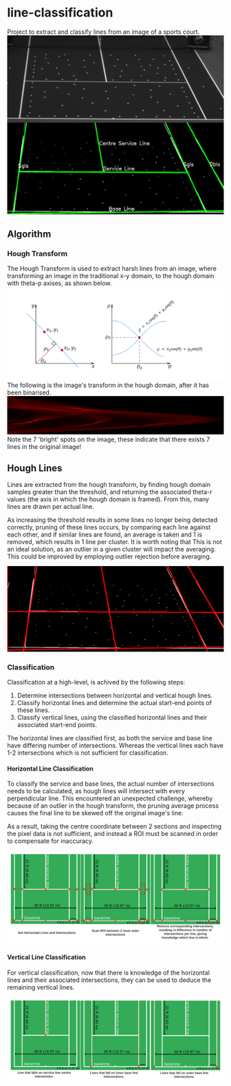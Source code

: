 # line-classification
Project to extract and classify lines from an image of a sports court.
![Hough Domain](/doc/results.png)


## Algorithm
### Hough Transform
The Hough Transform is used to extract harsh lines from an image, where transforming an image in the traditional x-y domain, to the hough domain with theta-p axises, as shown below.
![Hough Domain](/doc/hough-domain.png)
The following is the image's transform in the hough domain, after it has been binarised.
![Hough Transform](/doc/hough-transform.png)
Note the 7 'bright' spots on the image, these indicate that there exists 7 lines in the original image!

## Hough Lines
Lines are extracted from the hough transform, by finding hough domain samples greater than the threshold, and returning the associated theta-r values (the axis in which the hough domain is framed). From this, many lines are drawn per actual line.

As increasing the threshold results in some lines no longer being detected correctly, pruning of these lines occurs, by comparing each line against each other, and if similar lines are found, an average is taken and 1 is removed, which results in 1 line per cluster. It is worth noting that This is not an ideal solution, as an outlier in a given cluster will impact the averaging. This could be improved by employing outlier rejection before averaging.

![Hough Lines](/doc/hough-lines.png)

### Classification
Classification at a high-level, is achived by the following steps:
1) Determine intersections between horizontal and vertical hough lines.
2) Classify horizontal lines and determine the actual start-end points of these lines.
3) Classify vertical lines, using the classified horizontal lines and their associated start-end points.

The horizontal lines are classified first, as both the service and base line have differing number of intersections. Whereas the vertical lines each have 1-2 intersections which is not sufficient for classification.



#### Horizontal Line Classification
To classify the service and base lines, the actual number of intersections needs to be calculated, as hough lines will intersect with every perpendicular line. This encountered an unexpected challenge, whereby because of an outlier in the hough transform, the pruning average process causes the final line to be skewed off the original image's line.

As a result, taking the centre coordinate between 2 sections and inspecting the pixel data is not sufficient, and instead a ROI must be scanned in order to compensate for inaccuracy.

![Horizontal Classification](/doc/horz-process.png)

#### Vertical Line Classification
For vertical classification, now that there is knowledge of the horizontal lines and their associated intersections, they can be used to deduce the remaining vertical lines.

![Vertical Classification](/doc/vert-process.png)